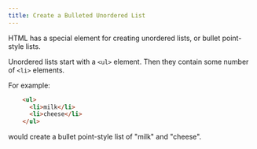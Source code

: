 ```yaml
---
title: Create a Bulleted Unordered List
---
```

HTML has a special element for creating unordered lists, or bullet point-style lists.

Unordered lists start with a `<ul>` element. Then they contain some number of `<li>` elements.

For example:
```html
    <ul>
      <li>milk</li>
      <li>cheese</li>
    </ul>
```
would create a bullet point-style list of "milk" and "cheese".